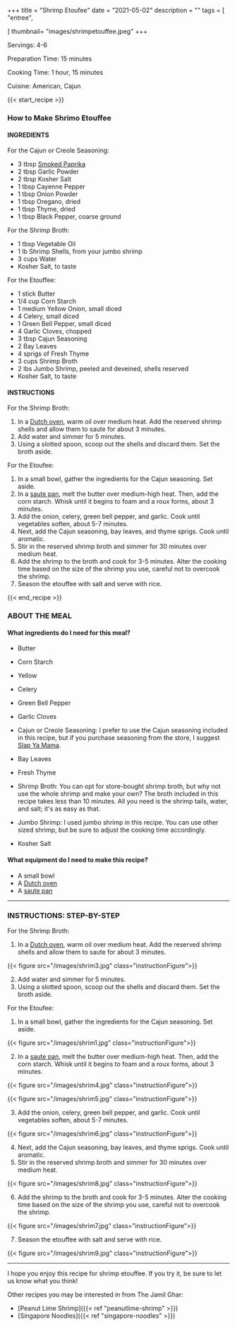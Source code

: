 
+++
title = "Shrimp Etoufee"
date = "2021-05-02"
description = ""
tags = [
    "entree",
   
]
thumbnail= "images/shrimpetouffee.jpeg"
+++

Servings: 4-6 <!--more-->

Preparation Time: 15 minutes 

Cooking Time: 1 hour, 15 minutes 

Cuisine: American, Cajun 

{{< start_recipe >}}

### How to Make Shrimo Etouffee 

#### INGREDIENTS 

For the Cajun or Creole Seasoning: 

* 3 tbsp [Smoked Paprika](https://amzn.to/3o8ZtxZ) 
* 2 tbsp Garlic Powder  
* 2 tbsp Kosher Salt 
* 1 tbsp Cayenne Pepper
* 1 tbsp Onion Powder
* 1 tbsp Oregano, dried
* 1 tbsp Thyme, dried
* 1 tbsp Black Pepper, coarse ground

For the Shrimp Broth: 

* 1 tbsp Vegetable Oil
* 1 lb Shrimp Shells, from your jumbo shrimp 
* 3 cups Water 
* Kosher Salt, to taste 

For the Etouffee: 

* 1 stick Butter 
* 1/4 cup Corn Starch 
* 1 medium Yellow Onion, small diced 
* 4 Celery, small diced 
* 1 Green Bell Pepper, small diced 
* 4 Garlic Cloves, chopped 
* 3 tbsp Cajun Seasoning 
* 2 Bay Leaves 
* 4 sprigs of Fresh Thyme 
* 3 cups Shrimp Broth 
* 2 lbs Jumbo Shrimp, peeled and deveined, shells reserved 
* Kosher Salt, to taste 
  
#### INSTRUCTIONS

For the Shrimp Broth: 

1. In a [Dutch oven](https://amzn.to/3bveYK6), warm oil over medium heat. Add the reserved shrimp shells and allow them to saute for about 3 minutes.
2. Add water and simmer for 5 minutes. 
3. Using a slotted spoon, scoop out the shells and discard them. Set the broth aside. 

For the Etoufee: 

1. In a small bowl, gather the ingredients for the Cajun seasoning. Set aside. 
2. In a [saute pan](https://amzn.to/3Ea9z7j), melt the butter over medium-high heat. Then, add the corn starch. Whisk until it begins to foam and a roux forms, about 3 minutes. 
3. Add the onion, celery, green bell pepper, and garlic. Cook until vegetables soften, about 5-7 minutes. 
4. Next, add the Cajun seasoning, bay leaves, and thyme sprigs. Cook until aromatic. 
5. Stir in the reserved shrimp broth and simmer for 30 minutes over medium heat. 
6. Add the shrimp to the broth and cook for 3-5 minutes. Alter the cooking time based on the size of the shrimp you use, careful not to overcook the shrimp. 
7. Season the etouffee with salt and serve with rice. 

{{< end_recipe >}}

### ABOUT THE MEAL

#### What ingredients do I need for this meal?

* Butter 

* Corn Starch 

* Yellow 

* Celery  

* Green Bell Pepper

* Garlic Cloves 

* Cajun or Creole Seasoning: I prefer to use the Cajun seasoning included in this recipe, but if you purchase seasoning from the store, I suggest [Slap Ya Mama](https://amzn.to/3w73i81). 

* Bay Leaves 

* Fresh Thyme 

* Shrimp Broth: You can opt for store-bought shrimp broth, but why not use the whole shrimp and make your own? The broth included in this recipe takes less than 10 minutes. All you need is the shrimp tails, water, and salt; it's as easy as that. 

* Jumbo Shrimp: I used jumbo shrimp in this recipe. You can use other sized shrimp, but be sure to adjust the cooking time accordingly. 

* Kosher Salt
 
#### What equipment do I need to make this recipe?

* A small bowl 
* A [Dutch oven](https://amzn.to/3bveYK6)
* A [saute pan](https://amzn.to/3Ea9z7j)

----

### INSTRUCTIONS: STEP-BY-STEP 

For the Shrimp Broth: 

1. In a [Dutch oven](https://amzn.to/3bveYK6), warm oil over medium heat. Add the reserved shrimp shells and allow them to saute for about 3 minutes.

{{< figure src="/images/shrim3.jpg" class="instructionFigure">}}

2. Add water and simmer for 5 minutes. 
3. Using a slotted spoon, scoop out the shells and discard them. Set the broth aside. 

For the Etoufee: 

1. In a small bowl, gather the ingredients for the Cajun seasoning. Set aside. 

{{< figure src="/images/shrim1.jpg" class="instructionFigure">}}

2. In a [saute pan](https://amzn.to/3Ea9z7j), melt the butter over medium-high heat. Then, add the corn starch. Whisk until it begins to foam and a roux forms, about 3 minutes. 

{{< figure src="/images/shrim4.jpg" class="instructionFigure">}}

{{< figure src="/images/shrim5.jpg" class="instructionFigure">}}

3. Add the onion, celery, green bell pepper, and garlic. Cook until vegetables soften, about 5-7 minutes. 

{{< figure src="/images/shrim6.jpg" class="instructionFigure">}}

4. Next, add the Cajun seasoning, bay leaves, and thyme sprigs. Cook until aromatic. 
5. Stir in the reserved shrimp broth and simmer for 30 minutes over medium heat. 

{{< figure src="/images/shrim8.jpg" class="instructionFigure">}}

6. Add the shrimp to the broth and cook for 3-5 minutes. Alter the cooking time based on the size of the shrimp you use, careful not to overcook the shrimp. 

{{< figure src="/images/shrim7.jpg" class="instructionFigure">}}

7. Season the etouffee with salt and serve with rice. 

{{< figure src="/images/shrim9.jpg" class="instructionFigure">}}

---- 

I hope you enjoy this recipe for shrimp etouffee. If you try it, be sure to let us know what you think!

Other recipes you may be interested in from The Jamil Ghar:

* [Peanut Lime Shrimp]({{< ref "peanutlime-shrimp" >}})
* [Singapore Noodles]({{< ref "singapore-noodles" >}})
